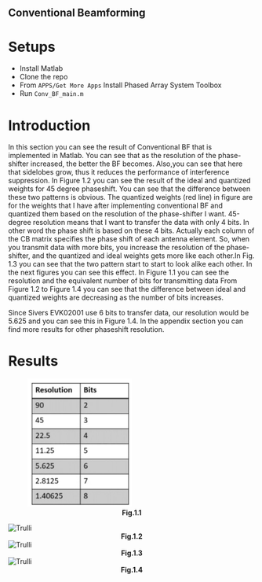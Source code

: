 ## Conventional Beamforming

# Setups
* Install Matlab 
* Clone the repo
* From `APPS/Get More Apps` Install Phased Array System Toolbox
* Run `Conv_BF_main.m`

# Introduction
In this section you can see the result of Conventional BF that is implemented in Matlab.
You can see that as the resolution of the phase-shifter increased, the better the BF becomes. Also,you can see that here that sidelobes grow, thus it reduces the performance
of interference suppression. In Figure 1.2 you can see the result of the ideal and quantized weights for 45 degree phaseshift. You can see that the difference between these two
patterns is obvious. The quantized weights (red line) in figure are for the weights that
I have after implementing conventional BF and quantized them based on the resolution
of the phase-shifter I want. 45-degree resolution means that I want to transfer the data
with only 4 bits. In other word the phase shift is based on these 4 bits. Actually each
column of the CB matrix specifies the phase shift of each antenna element. So, when you
transmit data with more bits, you increase the resolution of the phase-shifter, and the
quantized and ideal weights gets more like each other.In Fig. 1.3 you can see that the two
pattern start to start to look alike each other. In the next figures you can see this effect.
In Figure 1.1 you can see the resolution and the equivalent number of bits for transmitting
data
From Figure 1.2 to Figure 1.4 you can see that the difference between ideal and quantized
weights are decreasing as the number of bits increases.


Since Sivers EVK02001 use 6 bits to transfer data, our resolution would be 5.625 and you
can see this in Figure 1.4.
In the appendix section you can find more results for other phaseshift resolution.

# Results

<figure>
<img src="https://github.com/SoroushJamali/Conventional-Beamforming-/blob/main/image/photo_2022-10-13_17-11-57.jpg" alt="Trulli" style="width:50%">
<figcaption align = "center"><b>Fig.1.1 </b></figcaption>
</figure>

<img src="https://github.com/SoroushJamali/Conventional-Beamforming-/blob/main/image/photo_2022-10-13_17-12-01" alt="Trulli" style="width:50%">
<figcaption align = "center"><b>Fig.1.2 </b></figcaption>
</figure>

<img src="https://github.com/SoroushJamali/Conventional-Beamforming-/blob/main/image/photo_2022-10-13_17-12-04" alt="Trulli" style="width:50%">
<figcaption align = "center"><b>Fig.1.3 </b></figcaption>
</figure>

<img src="https://github.com/SoroushJamali/Conventional-Beamforming-/blob/main/image/photo_2022-10-13_17-12-11" alt="Trulli" style="width:50%">
<figcaption align = "center"><b>Fig.1.4 </b></figcaption>
</figure>


